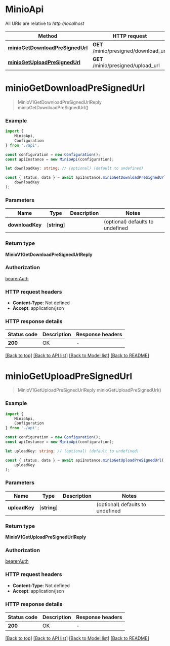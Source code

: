 # MinioApi

All URIs are relative to *http://localhost*

|Method | HTTP request | Description|
|------------- | ------------- | -------------|
|[**minioGetDownloadPreSignedUrl**](#miniogetdownloadpresignedurl) | **GET** /minio/presigned/download_url | |
|[**minioGetUploadPreSignedUrl**](#miniogetuploadpresignedurl) | **GET** /minio/presigned/upload_url | |

# **minioGetDownloadPreSignedUrl**
> MinioV1GetDownloadPreSignedUrlReply minioGetDownloadPreSignedUrl()


### Example

```typescript
import {
    MinioApi,
    Configuration
} from './api';

const configuration = new Configuration();
const apiInstance = new MinioApi(configuration);

let downloadKey: string; // (optional) (default to undefined)

const { status, data } = await apiInstance.minioGetDownloadPreSignedUrl(
    downloadKey
);
```

### Parameters

|Name | Type | Description  | Notes|
|------------- | ------------- | ------------- | -------------|
| **downloadKey** | [**string**] |  | (optional) defaults to undefined|


### Return type

**MinioV1GetDownloadPreSignedUrlReply**

### Authorization

[bearerAuth](../README.md#bearerAuth)

### HTTP request headers

 - **Content-Type**: Not defined
 - **Accept**: application/json


### HTTP response details
| Status code | Description | Response headers |
|-------------|-------------|------------------|
|**200** | OK |  -  |

[[Back to top]](#) [[Back to API list]](../README.md#documentation-for-api-endpoints) [[Back to Model list]](../README.md#documentation-for-models) [[Back to README]](../README.md)

# **minioGetUploadPreSignedUrl**
> MinioV1GetUploadPreSignedUrlReply minioGetUploadPreSignedUrl()


### Example

```typescript
import {
    MinioApi,
    Configuration
} from './api';

const configuration = new Configuration();
const apiInstance = new MinioApi(configuration);

let uploadKey: string; // (optional) (default to undefined)

const { status, data } = await apiInstance.minioGetUploadPreSignedUrl(
    uploadKey
);
```

### Parameters

|Name | Type | Description  | Notes|
|------------- | ------------- | ------------- | -------------|
| **uploadKey** | [**string**] |  | (optional) defaults to undefined|


### Return type

**MinioV1GetUploadPreSignedUrlReply**

### Authorization

[bearerAuth](../README.md#bearerAuth)

### HTTP request headers

 - **Content-Type**: Not defined
 - **Accept**: application/json


### HTTP response details
| Status code | Description | Response headers |
|-------------|-------------|------------------|
|**200** | OK |  -  |

[[Back to top]](#) [[Back to API list]](../README.md#documentation-for-api-endpoints) [[Back to Model list]](../README.md#documentation-for-models) [[Back to README]](../README.md)

